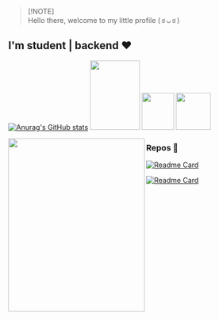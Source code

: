 > [!NOTE]\
> Hello there, welcome to my little profile ( ಠ ᴗ ಠ )

<h2>I'm student | backend ♥ </h2>

[![Anurag's GitHub stats](https://github-readme-stats.vercel.app/api?username=JBunCE&theme=blue-green&rank_icon=github)](https://github.com/JBunCE)
<img src="https://github.com/JBunCE/JBunCE/assets/62081821/4ed1450e-e2cf-4fec-982f-758ecb8faa59" height="140" width="100"/> 
<img src="https://github.com/JBunCE/JBunCE/assets/62081821/e5790da9-aae4-4302-bf61-5ab137c9ca88"  height="75" width="65"/>
<img src="https://github.com/JBunCE/JBunCE/assets/62081821/cef246a6-9863-4906-a9ce-ab23ab8f96e7"  height="75" width="70"/>



<img src="https://user-images.githubusercontent.com/62081821/182004281-0d4687eb-be94-4118-913b-1ed19c955649.png" align="left" height="350" width="275"/>

### Repos 🐇

[![Readme Card](https://github-readme-stats.vercel.app/api/pin/?username=JBunCE&repo=baap-CLI&theme=blue-green)](https://github.com/JBunCE/baap-CLI)

[![Readme Card](https://github-readme-stats.vercel.app/api/pin/?username=JBunCE&repo=spring-boot-users-crud&theme=blue-green)](https://github.com/JBunCE/spring-boot-users-crud)

<!--
 ### A little project with JS/API-REST and some of Electron
[![Readme Card](https://github-readme-stats.vercel.app/api/pin/?username=srsalchicha&repo=Comanayer-State&theme=blue-green)](https://github.com/SrSalchicha/Comanayer-State)
 My apps for W11 on C#: CommingSoon -->

<!--
**SrSalchicha/SrSalchicha** is a ✨ _special_ ✨ repository because its `README.md` (this file) appears on your GitHub profile.

Here are some ideas to get you started:

- 🔭 I’m currently working on ...
- 🌱 I’m currently learning ...
- 👯 I’m looking to collaborate on ...
- 🤔 I’m looking for help with ...
- 💬 Ask me about ...
- 📫 How to reach me: ...
- 😄 Pronouns: ...
- ⚡ Fun fact: ...
-->
